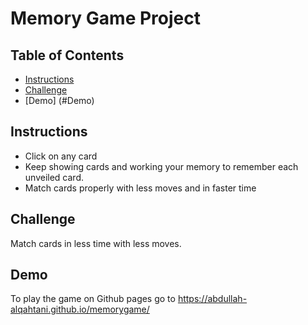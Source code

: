 # Memory Game Project

## Table of Contents

* [Instructions](#instructions)
* [Challenge](#Challenge)
* [Demo] (#Demo)

## Instructions
* Click on any card
* Keep showing cards and working your memory to remember each unveiled card.
* Match cards properly with less moves and in faster time

## Challenge
Match cards in less time with less moves.

## Demo 
To play the game on Github pages go to https://abdullah-alqahtani.github.io/memorygame/

